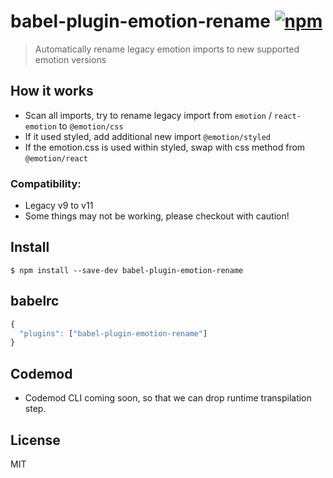 # babel-plugin-emotion-rename [![npm][npm-image]][npm-url]

[npm-image]: https://img.shields.io/npm/v/babel-plugin-emotion-rename.svg?style=flat
[npm-url]: https://npmjs.org/package/babel-plugin-emotion-rename

> Automatically rename legacy emotion imports to new supported emotion versions

## How it works

- Scan all imports, try to rename legacy import from `emotion` / `react-emotion` to `@emotion/css`
- If it used styled, add additional new import `@emotion/styled`
- If the emotion.css is used within styled, swap with css method from `@emotion/react`

### Compatibility:

- Legacy v9 to v11
- Some things may not be working, please checkout with caution!

## Install

```
$ npm install --save-dev babel-plugin-emotion-rename
```

## babelrc

```js
{
  "plugins": ["babel-plugin-emotion-rename"]
}
```

## Codemod

- Codemod CLI coming soon, so that we can drop runtime transpilation step.

## License

MIT
